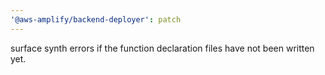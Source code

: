 ```yaml
---
'@aws-amplify/backend-deployer': patch
---
```


surface synth errors if the function declaration files have not been written yet.
